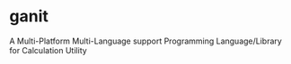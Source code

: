 # ganit
A Multi-Platform Multi-Language support Programming Language/Library for Calculation Utility
